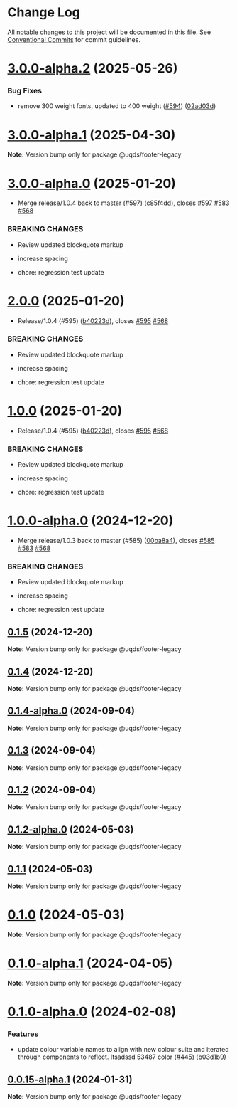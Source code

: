 # Change Log

All notable changes to this project will be documented in this file.
See [Conventional Commits](https://conventionalcommits.org) for commit guidelines.

# [3.0.0-alpha.2](https://github.com/uq-its-ss/design-system/compare/@uqds/footer-legacy@3.0.0-alpha.1...@uqds/footer-legacy@3.0.0-alpha.2) (2025-05-26)

### Bug Fixes

- remove 300 weight fonts, updated to 400 weight ([#594](https://github.com/uq-its-ss/design-system/issues/594)) ([02ad03d](https://github.com/uq-its-ss/design-system/commit/02ad03d918c153cf41df3f0dfb8dc2bed19e2262))

# [3.0.0-alpha.1](https://github.com/uq-its-ss/design-system/compare/@uqds/footer-legacy@3.0.0-alpha.0...@uqds/footer-legacy@3.0.0-alpha.1) (2025-04-30)

**Note:** Version bump only for package @uqds/footer-legacy

# [3.0.0-alpha.0](https://github.com/uq-its-ss/design-system/compare/@uqds/footer-legacy@1.0.0-alpha.0...@uqds/footer-legacy@3.0.0-alpha.0) (2025-01-20)

- Merge release/1.0.4 back to master (#597) ([c85f4dd](https://github.com/uq-its-ss/design-system/commit/c85f4dd04601bad019d83edeb680dd919fd1aebb)), closes [#597](https://github.com/uq-its-ss/design-system/issues/597) [#583](https://github.com/uq-its-ss/design-system/issues/583) [#568](https://github.com/uq-its-ss/design-system/issues/568)

### BREAKING CHANGES

- Review updated blockquote markup

- increase spacing

- chore: regression test update

# [2.0.0](https://github.com/uq-its-ss/design-system/compare/@uqds/footer-legacy@0.1.5...@uqds/footer-legacy@2.0.0) (2025-01-20)

- Release/1.0.4 (#595) ([b40223d](https://github.com/uq-its-ss/design-system/commit/b40223d819d456f67620dfd880380b85214c4103)), closes [#595](https://github.com/uq-its-ss/design-system/issues/595) [#568](https://github.com/uq-its-ss/design-system/issues/568)

### BREAKING CHANGES

- Review updated blockquote markup

- increase spacing

- chore: regression test update

# [1.0.0](https://github.com/uq-its-ss/design-system/compare/@uqds/footer-legacy@0.1.5...@uqds/footer-legacy@1.0.0) (2025-01-20)

- Release/1.0.4 (#595) ([b40223d](https://github.com/uq-its-ss/design-system/commit/b40223d819d456f67620dfd880380b85214c4103)), closes [#595](https://github.com/uq-its-ss/design-system/issues/595) [#568](https://github.com/uq-its-ss/design-system/issues/568)

### BREAKING CHANGES

- Review updated blockquote markup

- increase spacing

- chore: regression test update

# [1.0.0-alpha.0](https://github.com/uq-its-ss/design-system/compare/@uqds/footer-legacy@0.1.4-alpha.0...@uqds/footer-legacy@1.0.0-alpha.0) (2024-12-20)

- Merge release/1.0.3 back to master (#585) ([00ba8a4](https://github.com/uq-its-ss/design-system/commit/00ba8a439019ed08ab357499c758be419f50f150)), closes [#585](https://github.com/uq-its-ss/design-system/issues/585) [#583](https://github.com/uq-its-ss/design-system/issues/583) [#568](https://github.com/uq-its-ss/design-system/issues/568)

### BREAKING CHANGES

- Review updated blockquote markup

- increase spacing

- chore: regression test update

## [0.1.5](https://github.com/uq-its-ss/design-system/compare/@uqds/footer-legacy@0.1.4-alpha.0...@uqds/footer-legacy@0.1.5) (2024-12-20)

**Note:** Version bump only for package @uqds/footer-legacy

## [0.1.4](https://github.com/uq-its-ss/design-system/compare/@uqds/footer-legacy@0.1.4-alpha.0...@uqds/footer-legacy@0.1.4) (2024-12-20)

**Note:** Version bump only for package @uqds/footer-legacy

## [0.1.4-alpha.0](https://github.com/uq-its-ss/design-system/compare/@uqds/footer-legacy@0.1.3...@uqds/footer-legacy@0.1.4-alpha.0) (2024-09-04)

**Note:** Version bump only for package @uqds/footer-legacy

## [0.1.3](https://github.com/uq-its-ss/design-system/compare/@uqds/footer-legacy@0.1.2-alpha.0...@uqds/footer-legacy@0.1.3) (2024-09-04)

**Note:** Version bump only for package @uqds/footer-legacy

## [0.1.2](https://github.com/uq-its-ss/design-system/compare/@uqds/footer-legacy@0.1.2-alpha.0...@uqds/footer-legacy@0.1.2) (2024-09-04)

**Note:** Version bump only for package @uqds/footer-legacy

## [0.1.2-alpha.0](https://github.com/uq-its-ss/design-system/compare/@uqds/footer-legacy@0.1.0-alpha.1...@uqds/footer-legacy@0.1.2-alpha.0) (2024-05-03)

**Note:** Version bump only for package @uqds/footer-legacy

## [0.1.1](https://github.com/uq-its-ss/design-system/compare/@uqds/footer-legacy@0.1.0-alpha.1...@uqds/footer-legacy@0.1.1) (2024-05-03)

**Note:** Version bump only for package @uqds/footer-legacy

# [0.1.0](https://github.com/uq-its-ss/design-system/compare/@uqds/footer-legacy@0.1.0-alpha.1...@uqds/footer-legacy@0.1.0) (2024-05-03)

**Note:** Version bump only for package @uqds/footer-legacy

# [0.1.0-alpha.1](https://github.com/uq-its-ss/design-system/compare/@uqds/footer-legacy@0.1.0-alpha.0...@uqds/footer-legacy@0.1.0-alpha.1) (2024-04-05)

**Note:** Version bump only for package @uqds/footer-legacy

# [0.1.0-alpha.0](https://github.com/uq-its-ss/design-system/compare/@uqds/footer-legacy@0.0.15-alpha.1...@uqds/footer-legacy@0.1.0-alpha.0) (2024-02-08)

### Features

- update colour variable names to align with new colour suite and iterated through components to reflect. Itsadssd 53487 color ([#445](https://github.com/uq-its-ss/design-system/issues/445)) ([b03d1b9](https://github.com/uq-its-ss/design-system/commit/b03d1b9a7944f4552750706b276405b0988abf90))

## [0.0.15-alpha.1](https://github.com/uq-its-ss/design-system/compare/@uqds/footer-legacy@0.0.15-alpha.0...@uqds/footer-legacy@0.0.15-alpha.1) (2024-01-31)

**Note:** Version bump only for package @uqds/footer-legacy
